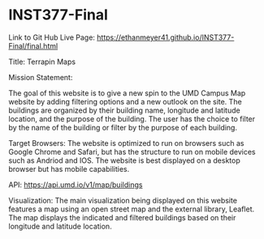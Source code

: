 # INST377-Final
Link to Git Hub Live Page: https://ethanmeyer41.github.io/INST377-Final/final.html

Title: Terrapin Maps

Mission Statement:

The goal of this website is to give a new spin to the UMD Campus Map website by adding filtering options and a new outlook on the site. The buildings are organized by their building name, longitude and latitude location, and the purpose of the building. The user has the choice to filter by the name of the building or filter by the purpose of each building.

Target Browsers: The website is optimized to run on browsers such as Google Chrome and Safari, but has the structure to run on mobile devices such as Andriod and IOS. The website is best displayed on a desktop browser but has mobile capabilities.

API: https://api.umd.io/v1/map/buildings

Visualization: The main visualization being displayed on this website features a map using an open street map and the external library, Leaflet. The map displays the indicated and filtered buildings based on their longitude and latitude location.

